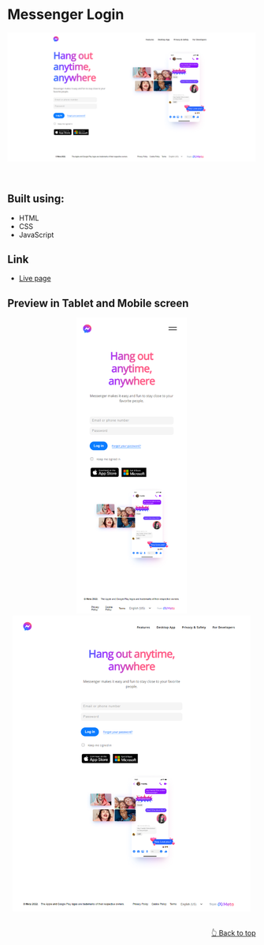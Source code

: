 <div id='top'><div>

# Messenger Login

![Design preview for the Messenger Login in desktop](assets/screenshots/desktop.png)

<br>

## **Built using:**

- HTML
- CSS
- JavaScript

## **Link**

- [Live page](https://geekcrasher.github.io/messenger-login/)

## **Preview in Tablet and Mobile screen**

<div align="center">
   <a href="assets/screenshots/mobile.png"><img src="assets/screenshots/mobile.png" height="600rem"></a>
   <a href="assets/screenshots/desktop.png"><img src="assets/screenshots/tablet.png" height="600rem"></a>
</div>

<br>
<p align="right"><a href='#top'>&#128070; Back to top</a></p>

<br>
